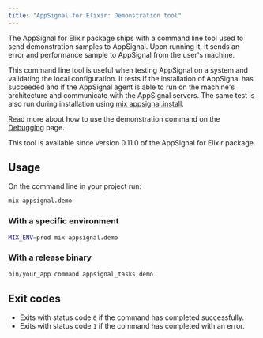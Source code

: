 ```yaml
---
title: "AppSignal for Elixir: Demonstration tool"
---
```


The AppSignal for Elixir package ships with a command line tool used to send demonstration samples to AppSignal. Upon running it, it sends an error and performance sample to AppSignal from the user's machine.

This command line tool is useful when testing AppSignal on a system and validating the local configuration. It tests if the installation of AppSignal has succeeded and if the AppSignal agent is able to run on the machine's architecture and communicate with the AppSignal servers. The same test is also run during installation using [mix appsignal.install](/elixir/command-line/install.html).

Read more about how to use the demonstration command on the [Debugging][debugging] page.

This tool is available since version 0.11.0 of the AppSignal for Elixir package.

## Usage

On the command line in your project run:

```bash
mix appsignal.demo
```

### With a specific environment

```bash
MIX_ENV=prod mix appsignal.demo
```

### With a release binary

```bash
bin/your_app command appsignal_tasks demo
```

## Exit codes

- Exits with status code `0` if the command has completed successfully.
- Exits with status code `1` if the command has completed with an error.

[debugging]: /support/debugging.html
